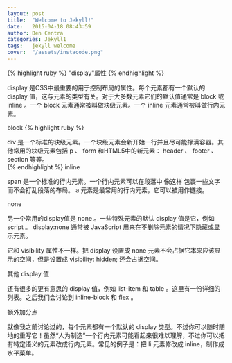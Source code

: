 ```yaml
---
layout: post
title:  "Welcome to Jekyll!"
date:   2015-04-18 08:43:59
author: Ben Centra
categories: Jekyll1
tags:	jekyll welcome
cover:  "/assets/instacode.png"
---
```


{% highlight ruby %}
"display"属性
{% endhighlight %}

display 是CSS中最重要的用于控制布局的属性。每个元素都有一个默认的 display 值，这与元素的类型有关。对于大多数元素它们的默认值通常是 block 或 inline 。一个 block 元素通常被叫做块级元素。一个 inline 元素通常被叫做行内元素。

block
{% highlight ruby %}
<div>
div 是一个标准的块级元素。一个块级元素会新开始一行并且尽可能撑满容器。其他常用的块级元素包括 p 、 form 和HTML5中的新元素： header 、 footer 、 section 等等。

</div>
{% endhighlight %}
inline

span 是一个标准的行内元素。一个行内元素可以在段落中 <span> 像这样 </span> 包裹一些文字而不会打乱段落的布局。 a 元素是最常用的行内元素，它可以被用作链接。

none

另一个常用的display值是 none 。一些特殊元素的默认 display 值是它，例如 script 。 display:none 通常被 JavaScript 用来在不删除元素的情况下隐藏或显示元素。

它和 visibility 属性不一样。把 display 设置成 none 元素不会占据它本来应该显示的空间，但是设置成 visibility: hidden; 还会占据空间。

其他 display 值

还有很多的更有意思的 display 值，例如 list-item 和 table 。这里有一份详细的列表。之后我们会讨论到 inline-block 和 flex 。

额外加分点

就像我之前讨论过的，每个元素都有一个默认的 display 类型。不过你可以随时随地的重写它！虽然“人为制造”一个行内元素可能看起来很难以理解，不过你可以把有特定语义的元素改成行内元素。常见的例子是：把 li 元素修改成 inline，制作成水平菜单。
